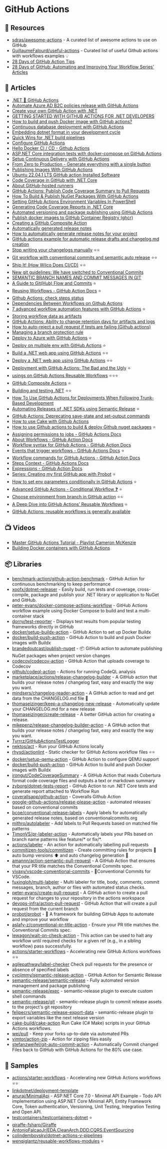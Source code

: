 # GitHub Actions

## 📘 Resources
- [sdras/awesome-actions](https://github.com/sdras/awesome-actions) - A curated list of awesome actions to use on GitHub
- [GuillaumeFalourd/useful-actions](https://github.com/GuillaumeFalourd/useful-actions) - Curated list of useful Github actions with workflows examples 💡
- [28 Days of GitHub Action Tips](https://dev.to/github/28-days-of-github-action-tips-4opg)
- [28 Days of GitHub: Automating and Improving Your Workflow Series' Articles](https://dev.to/blackgirlbytes/series/16662)

## 📝 Articles
- [.NET 💜 GitHub Actions](https://devblogs.microsoft.com/dotnet/dotnet-loves-github-actions/)
- [Automate Azure AD B2C policies release with GitHub Actions](https://daniel-krzyczkowski.github.io/Automate-Azure-AD-B2C-policies-release-with-GitHub-Actions/)
- [Create your own GitHub Action with .NET](https://pumpingco.de/blog/create-your-own-github-action-with-dotnet/)
- [GETTING STARTED WITH GITHUB ACTIONS FOR .NET DEVELOPERS](https://www.stevejgordon.co.uk/getting-started-with-github-actions-for-dotnet-developers)
- [How to build and push Docker image with GitHub actions?](https://event-driven.io/en/how_to_buid_and_push_docker_image_with_github_actions/)
- [Continuous database deployment with GitHub Actions](https://dotnetthoughts.net/continuous-database-deployment-with-github-actions/)
- [Embedding dotnet format in your development cycle](https://gsferreira.com/archive/2022/embedding-dotnet-format-in-your-development-cycle/)
- [Quick Wins for .NET build pipelines](https://gsferreira.com/archive/2022/quick-wins-for-dotnet-build-pipelines/)
- [Configure GitHub Actions](https://docs.docker.com/ci-cd/github-actions/)
- [Hello Docker CI / CD - Github Actions](https://www.basefactor.com/github-actions-docker)
- [ASP.NET Core integration tests with docker-compose on GitHub Actions](https://blog.joaograssi.com/posts/2020/asp-net-core-integration-tests-with-docker-compose-github-actions/)
- [Setup Continuous Delivery with GitHub Actions](https://dev.to/github/setup-continuous-delivery-with-github-actions-4pea)
- [From Zero to Production - Generate everything with a single button](https://steven-giesel.com/blogPost/5f9e9f0d-2413-4e4b-8e38-9eebe9503e52)
- [Publishing Images With GitHub Actions](https://www.kenmuse.com/blog/publishing-images-with-github-actions/)
- [Ubuntu 22.04.1 LTS GitHub action Installed Software](https://github.com/actions/runner-images/blob/main/images/linux/Ubuntu2204-Readme.md)
- [Code Coverage in GitHub with .NET Core](https://samlearnsazure.blog/2021/01/05/code-coverage-in-github-with-net-core/)
- [About GitHub-hosted runners](https://docs.github.com/en/actions/using-github-hosted-runners/about-github-hosted-runners)
- [GitHub Actions: Publish Code Coverage Summary to Pull Requests](https://josh-ops.com/posts/github-code-coverage/)
- [How To Build & Publish NuGet Packages With GitHub Actions](https://www.jamescroft.co.uk/how-to-build-publish-nuget-packages-with-github-actions/)
- [Setting GitHub Actions Environment Variables In PowerShell](https://www.jamescroft.co.uk/how-to-build-publish-nuget-packages-with-github-actions/)
- [Generating Code Coverage Reports in .NET Core](https://dotnetthoughts.net/generating-code-coverage-reports-in-dotnet-core/)
- [Automated versioning and package publishing using GitHub Actions](https://dotnetthoughts.net/automated-versioning-and-package-publishing-using-github-actions/)
- [Publish docker images to GitHub Container Registry (ghcr)](https://dotnetthoughts.net/publish-images-to-github-container-registry/)
- [Creating a GitHub Composite Action](https://samlearnsazure.blog/2022/12/19/creating-a-github-composite-action/)
- [Automatically generated release notes](https://docs.github.com/en/repositories/releasing-projects-on-github/automatically-generated-release-notes)
- [How to automatically generate release notes for your project](https://dev.to/github/how-to-automatically-generate-release-notes-for-your-project-2ng8)
- [GitHub actions example for automatic release drafts and changelog.md creation](https://johanneskonings.dev/github/2021/02/28/github_automatic_releases_and-changelog/)
- [Stop writing your changelogs manually](https://tiagomichaelsousa.dev/articles/stop-writing-your-changelogs-manually) ⭐⭐
- [Git workflow with conventional commits and semantic auto release](https://gist.github.com/vtenq/7a93687108cb876f884c3ce75a8a8023) ⭐⭐
- [Ship It! (How Wilco Does CI/CD)](https://www.trywilco.com/post/wilco-ci-cd-github-heroku) ⭐⭐
- [New git guidelines: We have switched to Conventional Commits](https://dev.to/visuellverstehen/new-git-guidelines-we-have-switched-to-conventional-commits-1p0c)
- [SEMANTIC BRANCH NAMES AND COMMIT MESSAGES IN GIT](https://dev-tips.com/git/semantic-branch-names-and-commit-messages-in-git)
- [A Guide to Git(Hub) Flow and Commits](https://roalcantara.medium.com/a-guide-to-improve-the-git-hub-flow-and-commits-messages-b495461e1115) ⭐
- [Reusing Workflows - GitHub Action Docs](https://docs.github.com/en/actions/using-workflows/reusing-workflows) ⭐
- [Github Actions: check steps status](https://stackoverflow.com/questions/57850553/github-actions-check-steps-status) 
- [Dependencies Between Workflows on Github Actions](https://stackoverflow.com/questions/58457140/dependencies-between-workflows-on-github-actions)
- [7 advanced workflow automation features with GitHub Actions](https://github.blog/2021-11-18-7-advanced-workflow-automation-features-with-github-actions/) ⭐
- [Storing workflow data as artifacts](https://docs.github.com/en/actions/using-workflows/storing-workflow-data-as-artifacts)
- [GitHub Actions: Ability to change retention days for artifacts and logs](https://github.blog/changelog/2020-10-08-github-actions-ability-to-change-retention-days-for-artifacts-and-logs/)
- [How to auto-reject a pull request if tests are failing (Github actions)](https://stackoverflow.com/questions/58654530/how-to-auto-reject-a-pull-request-if-tests-are-failing-github-actions)
- [Managing a branch protection rule](https://docs.github.com/en/repositories/configuring-branches-and-merges-in-your-repository/defining-the-mergeability-of-pull-requests/managing-a-branch-protection-rule)
- [Deploy to Azure with GitHub Actions](https://limeii.github.io/2022/11/deploy-to-azure-appservice-with-github-actions/) ⭐
- [Deploy on multiple env with GitHub Actions](https://limeii.github.io/2022/11/deploy-on-multiple-environment-with-github-actions/) ⭐
- [Build a .NET web app using GitHub Actions](https://learn.microsoft.com/en-us/dotnet/architecture/devops-for-aspnet-developers/actions-build) ⭐⭐
- [Deploy a .NET web app using GitHub Actions](https://learn.microsoft.com/en-us/dotnet/architecture/devops-for-aspnet-developers/actions-deploy) ⭐⭐
- [Deployment with GitHub Actions: The Bad and the Ugly](https://colinsalmcorner.com/deployment-with-github-actions/) ⭐
- [usings on GitHub Actions Reusable Workflows](https://colinsalmcorner.com/musings-on-reusable-workflows/) ⭐⭐⭐
- [GitHub Composite Actions](https://colinsalmcorner.com/github-composite-actions/) ⭐
- [Building and testing .NET](https://docs.github.com/en/actions/automating-builds-and-tests/building-and-testing-net) ⭐⭐
- [How To Use GitHub Actions for Deployments When Following Trunk-Based Development](https://blog.jannikwempe.com/github-actions-trunk-based-development)
- [Automating Releases of .NET SDKs using Semantic Release](https://medium.com/@gpanga/automating-releases-of-net-sdks-using-semantic-release-e3df46013876) ⭐
- [GitHub Actions: Deprecating save-state and set-output commands](https://github.blog/changelog/2022-10-11-github-actions-deprecating-save-state-and-set-output-commands/)
- [How to use Cake with Github Actions](https://garywoodfine.com/how-to-use-cake-with-github-actions/)
- [How to use Github actions to build & deploy Github nuget packages](https://garywoodfine.com/how-to-use-github-actions-to-build-deploy-github-nuget-packages/) ⭐
- [Assigning permissions to jobs - GitHub Actions Docs](https://docs.github.com/en/actions/using-jobs/assigning-permissions-to-jobs)
- [About Workflows - GitHub Action Docs](https://docs.github.com/en/actions/using-workflows/about-workflows)
- [Workflow syntax for GitHub Actions - GitHub Action Docs](https://docs.github.com/en/actions/using-workflows/workflow-syntax-for-github-actions)
- [Events that trigger workflows - GitHub Actions Docs](https://docs.github.com/en/actions/using-workflows/events-that-trigger-workflows) ⭐
- [Workflow commands for GitHub Actions - GitHub Action Docs](https://docs.github.com/en/actions/using-workflows/workflow-commands-for-github-actions) 
- [Steps Context - GitHub Actions Docs](https://docs.github.com/en/actions/learn-github-actions/contexts)
- [Expressions - GitHub Action Docs](https://docs.github.com/en/actions/learn-github-actions/expressions)
- [Series: Creating my first GitHub app with Probot](https://andrewlock.net/series/creating-my-first-github-app-with-probot/) ⭐
- [How to set env parameters conditionally in GitHub Actions](https://dev.to/ku6ryo/how-to-set-env-parameters-conditionally-in-github-actions-1g6a) ⭐
- [Advanced GitHub Actions - Conditional Workflow ❓](https://hungvu.tech/advanced-github-actions-conditional-workflow) ⭐
- [Choose environment from branch in GitHub action](https://www.codewrecks.com/post/github/choose-environment-from-branch/) ⭐⭐
- [A Deep Dive into GitHub Actions’ Reusable Workflows](https://betterprogramming.pub/how-to-use-github-actions-reusable-workflow-8604e8cbf258) ⭐
- [GitHub Actions: reusable workflows is generally available](https://github.blog/2021-11-29-github-actions-reusable-workflows-is-generally-available/)

## 📺 Videos
- [Master GitHub Actions Tutorial - Playlist Cameron McKenzie](https://www.youtube.com/playlist?list=PL_RrEj88onS-um2xFy01sY46ik_2yt_EQ)
- [Building Docker containers with GitHub Actions](https://www.youtube.com/watch?v=09lZdSpeHAk)

## 📦 Libraries
- [benchmark-action/github-action-benchmark](https://github.com/benchmark-action/github-action-benchmark) - GitHub Action for continuous benchmarking to keep performance
- [xoofx/dotnet-releaser](https://github.com/xoofx/dotnet-releaser) - Easily build, run tests and coverage, cross-compile, package and publish your .NET library or application to NuGet and GitHub.
- [peter-evans/docker-compose-actions-workflow](https://github.com/peter-evans/docker-compose-actions-workflow) - GitHub Actions workflow example using Docker Compose to build and test a multi-container stack
- [dorny/test-reporter](https://github.com/dorny/test-reporter) - Displays test results from popular testing frameworks directly in GitHub
- [docker/setup-buildx-action](https://github.com/docker/setup-buildx-action) - GitHub Action to set up Docker Buildx
- [docker/build-push-action](https://github.com/docker/build-push-action) - GitHub Action to build and push Docker images with Buildx
- [brandedoutcast/publish-nuget](https://github.com/brandedoutcast/publish-nuget) - 📦 GitHub action to automate publishing NuGet packages when project version changes
- [codecov/codecov-action](https://github.com/codecov/codecov-action) - GitHub Action that uploads coverage to Codecov
- [github/codeql-action](https://github.com/github/codeql-action) - Actions for running CodeQL analysis
- [marketplace/actions/release-changelog-builder](https://github.com/marketplace/actions/release-changelog-builder) - A GitHub action that builds your release notes / changelog fast, easy and exactly the way you want.
- [mindsers/changelog-reader-action](https://github.com/mindsers/changelog-reader-action) - A GitHub action to read and get data from the CHANGELOG.md file 🚀
- [thomaseizinger/keep-a-changelog-new-release](https://github.com/thomaseizinger/keep-a-changelog-new-release) - Automatically update your CHANGELOG.md for a new release
- [thomaseizinger/create-release](https://github.com/thomaseizinger/create-release) - A better GitHub action for creating a release.
- [mikepenz/release-changelog-builder-action](https://github.com/mikepenz/release-changelog-builder-action) - A GitHub action that builds your release notes / changelog fast, easy and exactly the way you want.
- [Tyrrrz/GitHubActionsTestLogger](https://github.com/Tyrrrz/GitHubActionsTestLogger)
- [nektos/act](https://github.com/nektos/act) - Run your GitHub Actions locally
- [rhysd/actionlint](https://github.com/rhysd/actionlint) - Static checker for GitHub Actions workflow files ⭐⭐
- [docker/setup-qemu-action](https://github.com/docker/setup-qemu-action) - GitHub Action to configure QEMU support
- [docker/build-push-action](https://github.com/docker/build-push-action) - GitHub Action to build and push Docker images with Buildx
- [irongut/CodeCoverageSummary](https://github.com/irongut/CodeCoverageSummary) - A GitHub Action that reads Cobertura format code coverage files and outputs a text or markdown summary
- [zyborg/dotnet-tests-report](https://github.com/zyborg/dotnet-tests-report) - GitHub Action to run .NET Core tests and generate report attached to Workflow Run
- [coverallsapp/github-action](https://github.com/coverallsapp/github-action) - Coveralls Github Action
- [google-github-actions/release-please-action](https://github.com/google-github-actions/release-please-action) - automated releases based on conventional commits
- [bcoe/conventional-release-labels](https://github.com/bcoe/conventional-release-labels) - Apply labels for automatically generated release notes, based on conventionalcommits.org
- [mithro/autolabeler](https://github.com/mithro/autolabeler) - Add labels to Pull Requests based on matched file patterns
- [TimonVS/pr-labeler-action](https://github.com/TimonVS/pr-labeler-action) - Automatically labels your PRs based on branch name patterns like feature/* or fix/*.
- [actions/labeler](https://github.com/actions/labeler) - An action for automatically labelling pull requests
- [commitizen-tools/commitizen](https://github.com/commitizen-tools/commitizen) - Create committing rules for projects 🚀 auto bump versions ⬆️ and auto changelog generation 📂
- [amannn/action-semantic-pull-request](https://github.com/amannn/action-semantic-pull-request) - A GitHub Action that ensures that your PR title matches the Conventional Commits spec.
- [vivaxy/vscode-conventional-commits](https://github.com/vivaxy/vscode-conventional-commits) - 💬Conventional Commits for VSCode.
- [fuxingloh/multi-labeler](https://github.com/fuxingloh/multi-labeler) - Multi labeler for title, body, comments, commit messages, branch, author or files with automated status checks.
- [peter-evans/create-pull-request](https://github.com/peter-evans/create-pull-request) - A GitHub action to create a pull request for changes to your repository in the actions workspace
- [devops-infra/action-pull-request](https://github.com/devops-infra/action-pull-request) - GitHub Action that will create a pull request from the current branch
- [probot/probot](https://github.com/probot/probot) - 🤖 A framework for building GitHub Apps to automate and improve your workflow
- [aslafy-z/conventional-pr-title-action](https://github.com/aslafy-z/conventional-pr-title-action) - Ensure your PR title matches the Conventional Commits spec.
- [lewagon/wait-on-check-action](https://github.com/lewagon/wait-on-check-action) - This action can be used to halt any workflow until required checks for a given ref (e.g., in a sibling workflow) pass successfully.
- [actions/starter-workflows](https://github.com/actions/starter-workflows) - Accelerating new GitHub Actions workflows ⭐⭐
- [agilepathway/label-checker](https://github.com/agilepathway/label-checker) Check pull requests for the presence or absence of specified labels
- [cycjimmy/semantic-release-action](https://github.com/cycjimmy/semantic-release-action) - GitHub Action for Semantic Release
- [semantic-release/semantic-release](https://github.com/semantic-release/semantic-release) - Fully automated version management and package publishing
- [semantic-release/exec](https://github.com/semantic-release/exec) - semantic-release plugin to execute custom shell commands
- [semantic-release/git](https://github.com/semantic-release/git) - semantic-release plugin to commit release assets to the project's git repository
- [felipecrs/semantic-release-export-data](https://github.com/felipecrs/semantic-release-export-data) - semantic-release plugin to export variables like the next release version
- [cake-build/cake-action](https://github.com/cake-build/cake-action) Run Cake (C# Make) scripts in your GitHub Actions workflows.
- [wei/pull](https://github.com/wei/pull) - Keep your forks up-to-date via automated PRs
- [vimtor/action-zip](https://github.com/vimtor/action-zip) - Action for zipping files easily
- [stefanzweifel/git-auto-commit-action](https://github.com/stefanzweifel/git-auto-commit-action) - Automatically Commit changed Files back to GitHub with GitHub Actions for the 80% use case.
## 🚀 Samples
- [actions/starter-workflows](https://github.com/actions/starter-workflows) - Accelerating new GitHub Actions workflows ⭐⭐
- [linkdotnet/deployment-template](https://github.com/linkdotnet/deployment-template/blob/main/.github/workflows)
- [anuraj/MinimalApi](https://github.com/anuraj/MinimalApi) - ASP.NET Core 7.0 - Minimal API Example - Todo API implementation using ASP.NET Core Minimal API, Entity Framework Core, Token authentication, Versioning, Unit Testing, Integration Testing and Open API.
- [testcontainers/testcontainers-dotnet](https://github.com/testcontainers/testcontainers-dotnet) ⭐
- [giraffe-fsharp/Giraffe](https://github.com/giraffe-fsharp/Giraffe/blob/master/.github/workflows/build.yml)
- [AntonioFalcaoJr/EDA.CleanArch.DDD.CQRS.EventSourcing](https://github.com/AntonioFalcaoJr/EDA.CleanArch.DDD.CQRS.EventSourcing/tree/release/.github/workflows)
- [colindembovsky/dotnet-actions-v-pipelines](https://github.com/colindembovsky/dotnet-actions-v-pipelines)
- [wenqiglantz/reusable-workflows-modules](https://github.com/wenqiglantz/reusable-workflows-modules) ⭐